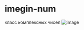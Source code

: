 # imegin-num
класс комплексных чисел
![image](https://user-images.githubusercontent.com/104127652/223836549-95a6f081-6d17-480e-87f0-0ad3248dda1b.png)
